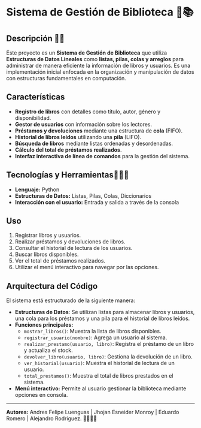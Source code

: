 # Sistema de Gestión de Biblioteca 📒📚

## Descripción ✍🏽
Este proyecto es un **Sistema de Gestión de Biblioteca** que utiliza **Estructuras de Datos Lineales** como **listas, pilas, colas y arreglos** para administrar de manera eficiente la información de libros y usuarios. Es una implementación inicial enfocada en la organización y manipulación de datos con estructuras fundamentales en computación.

## Características
- **Registro de libros** con detalles como título, autor, género y disponibilidad.
- **Gestor de usuarios** con información sobre los lectores.
- **Préstamos y devoluciones** mediante una estructura de **cola** (FIFO).
- **Historial de libros leídos** utilizando una **pila** (LIFO).
- **Búsqueda de libros** mediante listas ordenadas y desordenadas.
- **Cálculo del total de préstamos realizados**.
- **Interfaz interactiva de línea de comandos** para la gestión del sistema.

## Tecnologías y Herramientas🧑🏽‍💻
- **Lenguaje:** Python
- **Estructuras de Datos:** Listas, Pilas, Colas, Diccionarios
- **Interacción con el usuario:** Entrada y salida a través de la consola

## Uso
1. Registrar libros y usuarios.
2. Realizar préstamos y devoluciones de libros.
3. Consultar el historial de lectura de los usuarios.
4. Buscar libros disponibles.
5. Ver el total de préstamos realizados.
6. Utilizar el menú interactivo para navegar por las opciones.

## Arquitectura del Código
El sistema está estructurado de la siguiente manera:
- **Estructuras de Datos**: Se utilizan listas para almacenar libros y usuarios, una cola para los préstamos y una pila para el historial de libros leídos.
- **Funciones principales:**
  - `mostrar_libros()`: Muestra la lista de libros disponibles.
  - `registrar_usuario(nombre)`: Agrega un usuario al sistema.
  - `realizar_prestamo(usuario, libro)`: Registra el préstamo de un libro y actualiza el stock.
  - `devolver_libro(usuario, libro)`: Gestiona la devolución de un libro.
  - `ver_historial(usuario)`: Muestra el historial de lectura de un usuario.
  - `total_prestamos()`: Muestra el total de libros prestados en el sistema.
- **Menú interactivo:** Permite al usuario gestionar la biblioteca mediante opciones en consola.



---
**Autores:** Andres Felipe Luenguas | Jhojan Esneider Monroy | Eduardo Romero | Alejandro Rodriguez. 🫱🏽‍🫲🏽

